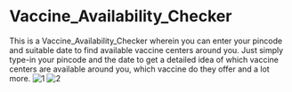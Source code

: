 # Vaccine_Availability_Checker
This is a Vaccine_Availability_Checker wherein you can enter your pincode and suitable date to find available vaccine centers around you. 
Just simply type-in your pincode and the date to get a detailed idea of which vaccine centers are available around you, which vaccine do they offer and a lot more.
![1](https://user-images.githubusercontent.com/71256376/130192683-447a79d2-6a58-47c6-a123-13b429c81e86.png)
![2](https://user-images.githubusercontent.com/71256376/130192720-eee7f1d4-9652-4602-be71-dca96800acc3.png)


